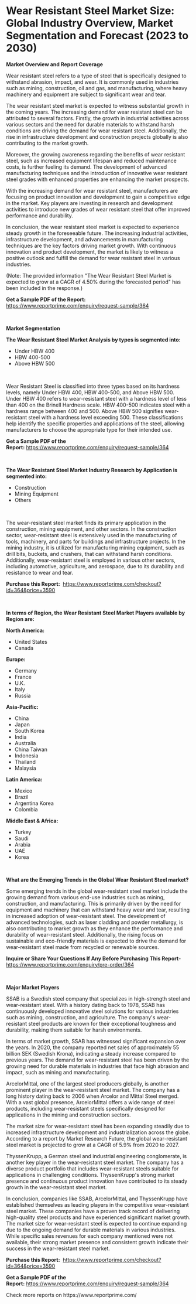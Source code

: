 <p><h1>Wear Resistant Steel Market Size: Global Industry Overview, Market Segmentation and Forecast (2023 to 2030)</h1></p><p><strong>Market Overview and Report Coverage</strong></p>
<p><p>Wear resistant steel refers to a type of steel that is specifically designed to withstand abrasion, impact, and wear. It is commonly used in industries such as mining, construction, oil and gas, and manufacturing, where heavy machinery and equipment are subject to significant wear and tear.</p><p>The wear resistant steel market is expected to witness substantial growth in the coming years. The increasing demand for wear resistant steel can be attributed to several factors. Firstly, the growth in industrial activities across various sectors and the need for durable materials to withstand harsh conditions are driving the demand for wear resistant steel. Additionally, the rise in infrastructure development and construction projects globally is also contributing to the market growth.</p><p>Moreover, the growing awareness regarding the benefits of wear resistant steel, such as increased equipment lifespan and reduced maintenance costs, is further fueling its demand. The development of advanced manufacturing techniques and the introduction of innovative wear resistant steel grades with enhanced properties are enhancing the market prospects.</p><p>With the increasing demand for wear resistant steel, manufacturers are focusing on product innovation and development to gain a competitive edge in the market. Key players are investing in research and development activities to introduce new grades of wear resistant steel that offer improved performance and durability.</p><p>In conclusion, the wear resistant steel market is expected to experience steady growth in the foreseeable future. The increasing industrial activities, infrastructure development, and advancements in manufacturing techniques are the key factors driving market growth. With continuous innovation and product development, the market is likely to witness a positive outlook and fulfill the demand for wear resistant steel in various industries.</p><p>(Note: The provided information "The Wear Resistant Steel Market is expected to grow at a CAGR of 4.50% during the forecasted period" has been included in the response.)</p></p>
<p><strong>Get a Sample PDF of the Report:</strong> <a href="https://www.reportprime.com/enquiry/request-sample/364">https://www.reportprime.com/enquiry/request-sample/364</a></p>
<p>&nbsp;</p>
<p><strong>Market Segmentation</strong></p>
<p><strong>The Wear Resistant Steel Market Analysis by types is segmented into:</strong></p>
<p><ul><li>Under HBW 400</li><li>HBW 400-500</li><li>Above HBW 500</li></ul></p>
<p>&nbsp;</p>
<p><p>Wear Resistant Steel is classified into three types based on its hardness levels, namely Under HBW 400, HBW 400-500, and Above HBW 500. Under HBW 400 refers to wear-resistant steel with a hardness level of less than 400 on the Brinell Hardness scale. HBW 400-500 indicates steel with a hardness range between 400 and 500. Above HBW 500 signifies wear-resistant steel with a hardness level exceeding 500. These classifications help identify the specific properties and applications of the steel, allowing manufacturers to choose the appropriate type for their intended use.</p></p>
<p><strong>Get a Sample PDF of the Report:</strong>&nbsp;<a href="https://www.reportprime.com/enquiry/request-sample/364">https://www.reportprime.com/enquiry/request-sample/364</a></p>
<p>&nbsp;</p>
<p><strong>The Wear Resistant Steel Market Industry Research by Application is segmented into:</strong></p>
<p><ul><li>Construction</li><li>Mining Equipment</li><li>Others</li></ul></p>
<p>&nbsp;</p>
<p><p>The wear-resistant steel market finds its primary application in the construction, mining equipment, and other sectors. In the construction sector, wear-resistant steel is extensively used in the manufacturing of tools, machinery, and parts for buildings and infrastructure projects. In the mining industry, it is utilized for manufacturing mining equipment, such as drill bits, buckets, and crushers, that can withstand harsh conditions. Additionally, wear-resistant steel is employed in various other sectors, including automotive, agriculture, and aerospace, due to its durability and resistance to wear and tear.</p></p>
<p><strong>Purchase this Report:</strong>&nbsp; <a href="https://www.reportprime.com/checkout?id=364&price=3590">https://www.reportprime.com/checkout?id=364&price=3590</a></p>
<p>&nbsp;</p>
<p><strong>In terms of Region, the Wear Resistant Steel Market Players available by Region are:</strong></p>
<p>
    <p> <strong> North America: </strong>
        <ul>
            <li>United States</li>
            <li>Canada</li>
        </ul>
        </p> 
    <p> <strong> Europe: </strong>
        <ul>
            <li>Germany</li>
            <li>France</li>
            <li>U.K.</li>
            <li>Italy</li>
            <li>Russia</li>
        </ul>
        </p> 
    <p> <strong> Asia-Pacific: </strong>
        <ul>
            <li>China</li>
            <li>Japan</li>
            <li>South Korea</li>
            <li>India</li>
            <li>Australia</li>
            <li>China Taiwan</li>
            <li>Indonesia</li>
            <li>Thailand</li>
            <li>Malaysia</li>
        </ul>
        </p> 
    <p> <strong> Latin America: </strong>
        <ul>
            <li>Mexico</li>
            <li>Brazil</li>
            <li>Argentina Korea</li>
            <li>Colombia</li>
        </ul>
        </p> 
    <p> <strong> Middle East & Africa: </strong>
        <ul>
            <li>Turkey</li>
            <li>Saudi</li>
            <li>Arabia</li>
            <li>UAE</li>
            <li>Korea</li>
        </ul>
    </p>
    </p>
<p>&nbsp;</p>
<p><strong>What are the Emerging Trends in the Global Wear Resistant Steel market?</strong></p>
<p><p>Some emerging trends in the global wear-resistant steel market include the growing demand from various end-use industries such as mining, construction, and manufacturing. This is primarily driven by the need for equipment and machinery that can withstand heavy wear and tear, resulting in increased adoption of wear-resistant steel. The development of advanced technologies, such as laser cladding and powder metallurgy, is also contributing to market growth as they enhance the performance and durability of wear-resistant steel. Additionally, the rising focus on sustainable and eco-friendly materials is expected to drive the demand for wear-resistant steel made from recycled or renewable sources.</p></p>
<p><strong>Inquire or Share Your Questions If Any Before Purchasing This Report</strong>- <a href="https://www.reportprime.com/enquiry/pre-order/364">https://www.reportprime.com/enquiry/pre-order/364</a></p>
<p>&nbsp;</p>
<p><strong>Major Market Players</strong></p>
<p><p>SSAB is a Swedish steel company that specializes in high-strength steel and wear-resistant steel. With a history dating back to 1978, SSAB has continuously developed innovative steel solutions for various industries such as mining, construction, and agriculture. The company's wear-resistant steel products are known for their exceptional toughness and durability, making them suitable for harsh environments.</p><p>In terms of market growth, SSAB has witnessed significant expansion over the years. In 2020, the company reported net sales of approximately 55 billion SEK (Swedish Krona), indicating a steady increase compared to previous years. The demand for wear-resistant steel has been driven by the growing need for durable materials in industries that face high abrasion and impact, such as mining and manufacturing.</p><p>ArcelorMittal, one of the largest steel producers globally, is another prominent player in the wear-resistant steel market. The company has a long history dating back to 2006 when Arcelor and Mittal Steel merged. With a vast global presence, ArcelorMittal offers a wide range of steel products, including wear-resistant steels specifically designed for applications in the mining and construction sectors.</p><p>The market size for wear-resistant steel has been expanding steadily due to increased infrastructure development and industrialization across the globe. According to a report by Market Research Future, the global wear-resistant steel market is projected to grow at a CAGR of 5.9% from 2020 to 2027.</p><p>ThyssenKrupp, a German steel and industrial engineering conglomerate, is another key player in the wear-resistant steel market. The company has a diverse product portfolio that includes wear-resistant steels suitable for applications in challenging conditions. ThyssenKrupp's strong market presence and continuous product innovation have contributed to its steady growth in the wear-resistant steel market.</p><p>In conclusion, companies like SSAB, ArcelorMittal, and ThyssenKrupp have established themselves as leading players in the competitive wear-resistant steel market. These companies have a proven track record of delivering high-quality steel products and have experienced significant market growth. The market size for wear-resistant steel is expected to continue expanding due to the ongoing demand for durable materials in various industries. While specific sales revenues for each company mentioned were not available, their strong market presence and consistent growth indicate their success in the wear-resistant steel market.</p></p>
<p><strong>Purchase this Report:</strong>&nbsp;&nbsp;<a href="https://www.reportprime.com/checkout?id=364&price=3590">https://www.reportprime.com/checkout?id=364&price=3590</a></p>
<p></p>
<p><strong>Get a Sample PDF of the Report:</strong>&nbsp;<a href="https://www.reportprime.com/enquiry/request-sample/364">https://www.reportprime.com/enquiry/request-sample/364</a></p>
<p>Check more reports on https://www.reportprime.com/</p>